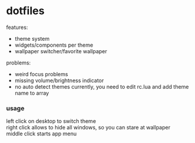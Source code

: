 # dotfiles

features:
- theme system
- widgets/components per theme
- wallpaper switcher/favorite wallpaper

problems:
- weird focus problems
- missing volume/brightness indicator
- no auto detect themes currently, you need to edit rc.lua and add theme name to array

### usage
left click on desktop to switch theme\
right click allows to hide all windows, so you can stare at wallpaper\
middle click starts app menu
